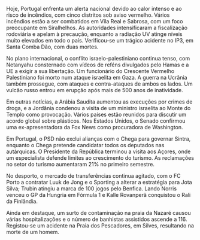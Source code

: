 Hoje, Portugal enfrenta um alerta nacional devido ao calor intenso e ao risco de incêndios, com cinco distritos sob aviso vermelho. Vários incêndios estão a ser combatidos em Vila Real e Sabrosa, com um foco preocupante em Siralhelhos. As autoridades intensificaram a fiscalização rodoviária e apelam à precaução, enquanto a radiação UV atinge níveis muito elevados em todo o país. Verificou-se um trágico acidente no IP3, em Santa Comba Dão, com duas mortes.

No plano internacional, o conflito israelo-palestiniano continua tenso, com Netanyahu consternado com vídeos de reféns divulgados pelo Hamas e a UE a exigir a sua libertação. Um funcionário do Crescente Vermelho Palestiniano foi morto num ataque israelita em Gaza. A guerra na Ucrânia também prossegue, com ataques e contra-ataques de ambos os lados. Um vulcão russo entrou em erupção após mais de 500 anos de inatividade.

Em outras notícias, a Arábia Saudita aumentou as execuções por crimes de droga, e a Jordânia condenou a visita de um ministro israelita ao Monte do Templo como provocação. Vários países estão reunidos para discutir um acordo global sobre plásticos. Nos Estados Unidos, o Senado confirmou uma ex-apresentadora da Fox News como procuradora de Washington.

Em Portugal, o PSD não exclui alianças com o Chega para governar Sintra, enquanto o Chega pretende candidatar todos os deputados nas autárquicas. O Presidente da República terminou a visita aos Açores, onde um especialista defende limites ao crescimento do turismo. As reclamações no setor do turismo aumentaram 21% no primeiro semestre.

No desporto, o mercado de transferências continua agitado, com o FC Porto a contratar Luuk de Jong e o Sporting a alterar a estratégia para Jota Silva; Trubin atingiu a marca de 100 jogos pelo Benfica. Lando Norris venceu o GP da Hungria em Fórmula 1 e Kalle Rovanperä conquistou o Rali da Finlândia.

Ainda em destaque, um surto de contaminação na praia da Nazaré causou várias hospitalizações e o número de banhistas assistidos ascende a 116. Registou-se um acidente na Praia dos Pescadores, em Silves, resultando na morte de um homem.